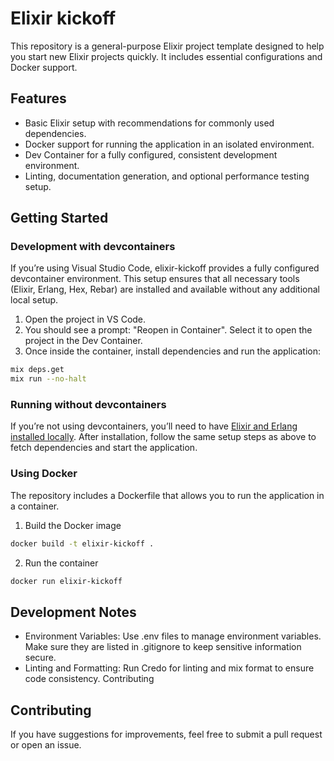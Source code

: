 # Elixir kickoff
This repository is a general-purpose Elixir project template designed to help you start new Elixir projects quickly. It includes essential configurations and Docker support.

## Features

- Basic Elixir setup with recommendations for commonly used dependencies.
- Docker support for running the application in an isolated environment.
- Dev Container for a fully configured, consistent development environment.
- Linting, documentation generation, and optional performance testing setup.

## Getting Started

### Development with devcontainers

If you’re using Visual Studio Code, elixir-kickoff provides a fully configured devcontainer environment. This setup ensures that all necessary tools (Elixir, Erlang, Hex, Rebar) are installed and available without any additional local setup.

1. Open the project in VS Code.
2. You should see a prompt: "Reopen in Container". Select it to open the project in the Dev Container.
3. Once inside the container, install dependencies and run the application:

```bash
mix deps.get
mix run --no-halt
```

### Running without devcontainers
If you’re not using devcontainers, you’ll need to have [Elixir and Erlang installed locally](https://elixir-lang.org/install.html). After installation, follow the same setup steps as above to fetch dependencies and start the application.

### Using Docker

The repository includes a Dockerfile that allows you to run the application in a container.

1. Build the Docker image

```bash
docker build -t elixir-kickoff .
```

2. Run the container

```bash
docker run elixir-kickoff
```


## Development Notes

- Environment Variables: Use .env files to manage environment variables. Make sure they are listed in .gitignore to keep sensitive information secure.
- Linting and Formatting: Run Credo for linting and mix format to ensure code consistency.
Contributing

## Contributing
If you have suggestions for improvements, feel free to submit a pull request or open an issue.